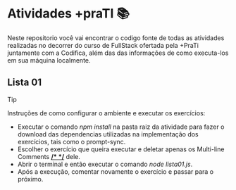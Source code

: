 # Atividades +praTI 📚

Neste repositorio você vai encontrar o codigo fonte de todas as atividades realizadas no decorrer do curso de FullStack ofertada pela +PraTi juntamente com a Codifica, além das
das informações de como executa-los em sua máquina localmente.

## Lista 01
>[!TIP]
>Instruções de como configurar o ambiente e executar os exercícios:
> - Executar o comando _npm install_ na pasta raiz da atividade para fazer o download das dependencias utilizadas na implementação dos exercícios, tais como o prompt-sync.
> - Escolher o exercício que queira executar e deletar apenas os Multi-line Comments **[/* */](https://www.w3schools.com/js/js_comments.asp)** dele.
> - Abrir o terminal e então executar o comando _node lista01.js_.
> - Após a execução, comentar novamente o exercício e passar para o próximo.
